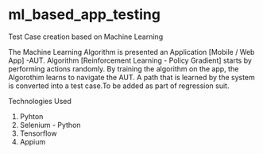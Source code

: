 # ml_based_app_testing

Test Case creation based on Machine Learning


The Machine Learning Algorithm is presented an Application [Mobile / Web App] -AUT. Algorithm [Reinforcement Learning - Policy Gradient] starts by performing actions randomly. By training the algorithm on the app, the Algorothim learns to navigate the AUT. A path that is learned by the system is converted into a test case.To be added as part of regression suit.


Technologies Used

1. Pyhton
2. Selenium - Python
3. Tensorflow
4. Appium

